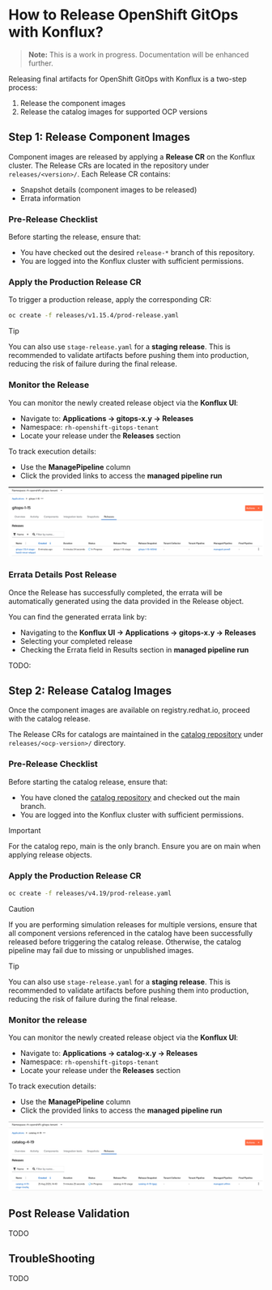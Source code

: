 # How to Release OpenShift GitOps with Konflux?

> **Note:** This is a work in progress. Documentation will be enhanced further.

Releasing final artifacts for OpenShift GitOps with Konflux is a two-step process: 
1. Release the component images
2. Release the catalog images for supported OCP versions


## Step 1: Release Component Images

Component images are released by applying a **Release CR** on the Konflux cluster.
The Release CRs are located in the repository under `releases/<version>/`.
Each Release CR contains:
- Snapshot details (component images to be released)
- Errata information

### Pre-Release Checklist

Before starting the release, ensure that:
- You have checked out the desired `release-*` branch of this repository.
- You are logged into the Konflux cluster with sufficient permissions.

### Apply the Production Release CR

To trigger a production release, apply the corresponding CR:

```bash
oc create -f releases/v1.15.4/prod-release.yaml
```

> [!TIP]
> You can also use `stage-release.yaml` for a **staging release**.
This is recommended to validate artifacts before pushing them into production, reducing the risk of failure during the final release.

### Monitor the Release

You can monitor the newly created release object via the **Konflux UI**:
- Navigate to: **Applications → gitops-x.y → Releases**
- Namespace: `rh-openshift-gitops-tenant`
- Locate your release under the **Releases** section

To track execution details:
- Use the **ManagePipeline** column
- Click the provided links to access the **managed pipeline run**

![Component Release](assets/component-release.png)

### Errata Details Post Release

Once the Release has successfully completed, the errata will be automatically generated using the data provided in the Release object.

You can find the generated errata link by:
- Navigating to the **Konflux UI → Applications → gitops-x.y → Releases**
- Selecting your completed release
- Checking the Errata field in Results section in **managed pipeline run**

TODO: <IMAGE>

## Step 2: Release Catalog Images

Once the component images are available on registry.redhat.io, proceed with the catalog release.

The Release CRs for catalogs are maintained in the [catalog repository](https://github.com/rh-gitops-midstream/catalog) under `releases/<ocp-version>/` directory.

### Pre-Release Checklist

Before starting the catalog release, ensure that:
- You have cloned the [catalog repository](https://github.com/rh-gitops-midstream/catalog) and checked out the main branch.
- You are logged into the Konflux cluster with sufficient permissions.

> [!IMPORTANT] 
> For the catalog repo, main is the only branch. Ensure you are on main when applying release objects.

### Apply the Production Release CR

```bash
oc create -f releases/v4.19/prod-release.yaml
```

> [!CAUTION]
> If you are performing simulation releases for multiple versions, ensure that all component versions referenced in the catalog have been successfully released before triggering the catalog release.
Otherwise, the catalog pipeline may fail due to missing or unpublished images.

> [!TIP]
> You can also use `stage-release.yaml` for a **staging release**.
This is recommended to validate artifacts before pushing them into production, reducing the risk of failure during the final release.

### Monitor the release

You can monitor the newly created release object via the **Konflux UI**:
- Navigate to: **Applications → catalog-x.y → Releases**
- Namespace: `rh-openshift-gitops-tenant`
- Locate your release under the **Releases** section

To track execution details:
- Use the **ManagePipeline** column
- Click the provided links to access the **managed pipeline run**

![Catalog Release](assets/catalog-release.png)

## Post Release Validation

TODO

## TroubleShooting

TODO

